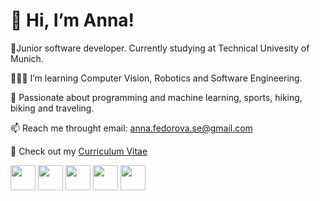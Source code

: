 
# 👋 Hi, I’m Anna! 
🌱Junior software developer. Currently studying at Technical Univesity of Munich.

👩🏼‍🎓 I’m learning Computer Vision, Robotics and Software Engineering.

💞 Passionate about programming and machine learning, sports, hiking, biking and traveling.

📫 Reach me throught email: anna.fedorova.se@gmail.com

📑 Check out my [Curriculum Vitae](https://github.com/Fedannie/curriculum_vitae)


[<img src="https://www.svgrepo.com/show/303299/linkedin-icon-2-logo.svg" width="40" height="40">](https://www.linkedin.com/in/anna-fedorova-53612020b/ "LinkedIn")
[<img src="https://cdn-icons-png.flaticon.com/512/2111/2111463.png" width="40" height="40">](https://www.instagram.com/fed.annie/ "Instagram")
[<img src="https://cdn-icons-png.flaticon.com/512/733/733547.png" width="40" height="40">](https://www.facebook.com/anna.fedorova.921025 "Facebook")
[<img src="https://upload.wikimedia.org/wikipedia/commons/thumb/8/82/Telegram_logo.svg/1024px-Telegram_logo.svg.png" width="40" height="40">](https://t.me/fedannie "Telegram")
[<img src="https://upload.wikimedia.org/wikipedia/commons/thumb/1/19/WhatsApp_logo-color-vertical.svg/2048px-WhatsApp_logo-color-vertical.svg.png" width="40" height="40">](https://wa.me/4915207153706 "WhatsApp")
